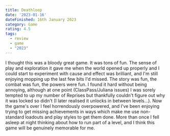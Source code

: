 ```yaml
---
title: Deathloop
date: '2023-01-16'
dateFinished: 16th January 2023
category: Game
rating: 4.5
tags:
  - review
  - game
  - "2023"
---
```


I thought this was a bloody great game. It was tons of fun. The sense of play and exploration it gave me when the world opened up properly and I could start to experiment with cause and effect was brilliant, and I'm still enjoying mopping up the last few bits I'd missed. The story was fun, the combat was fun, the powers were fun. I found it hard without being annoying, although at one point (ClassPass/Juliana issues) I was sorely tempted to up my number of Reprises but thankfully couldn't figure out why it was locked so didn't (I later realised it unlocks in between levels...). Now the game's over I feel horrendously overpowered, and I've been enjoying trying to get missing achievements in ways which make me use non-standard loadouts and play styles to get them done. More than once I fell asleep at night thinking about how to run part of a level, and I think this game will be genuinely memorable for me.